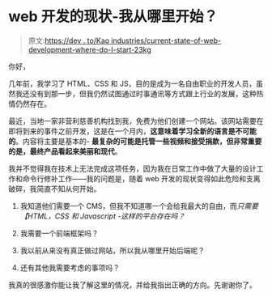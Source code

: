 # web 开发的现状-我从哪里开始？

> 原文:[https://dev . to/Kao industries/current-state-of-web-development-where-do-I-start-23kg](https://dev.to/kaosindustries/current-state-of-web-development-where-do-i-start-23kg)

你好，

几年前，我学习了 HTML、CSS 和 JS，目的是成为一名自由职业的开发人员，虽然我还没有到那一步，但我仍然试图通过时事通讯等方式跟上行业的发展，这种热情仍然存在。

最近，当地一家非营利慈善机构找到我，免费为他们创建一个网站。该网站需要在即将到来的事件之前开发，这是在一个月内，**这意味着学习全新的语言是不可能的**。内容将主要是基本的- **最复杂的可能是托管一些视频和接受捐款，但非常重要的是，最终产品看起来美丽和现代**。

我并不觉得我在技术上无法完成这项任务，因为我在日常工作中做了大量的设计工作和命令行修补工作——我的问题是，随着 web 开发的现状变得如此危险和支离破碎，我简直不知从何开始。

1.  我知道他们需要一个 CMS，但我不知道哪一个会给我最大的自由，而*只需要【HTML，CSS 和 Javascript -这样的平台存在吗？*

2.  我需要一个前端框架吗？

3.  我以前从来没有真正做过网站，所以我从哪里开始后端呢？

4.  还有其他我需要考虑的事项吗？

我真的很感激你能让我了解这里的情况，并给我指出正确的方向。先谢谢你了。
